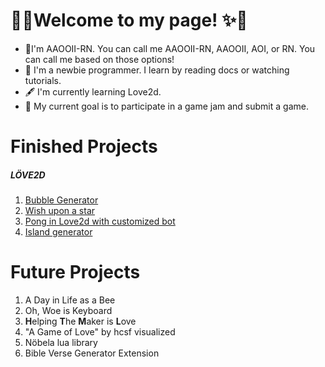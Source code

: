 # 🎇✨Welcome to my page! ✨🎇
- 📝I'm AAOOII-RN. You can call me AAOOII-RN, AAOOII, AOI, or RN. You can call me based on those options!
- 🤗 I'm a newbie programmer. I learn by reading docs or watching tutorials.
- 🖋 I'm currently learning Love2d.
- 🎯 My current goal is to participate in a game jam and submit a game.

# Finished Projects

##### LÖVE2D
1. [Bubble Generator](https://github.com/AAOOII-RN/Bubble-Generator)
2. [Wish upon a star](https://github.com/AAOOII-RN/Wish_upon_a_star)
3. [Pong in Love2d with customized bot](https://github.com/AAOOII-RN/Pong_Love2d)
4. [Island generator](https://github.com/AAOOII-RN/Island-Generator.git)

# Future Projects
1. A Day in Life as a Bee
2. Oh, Woe is Keyboard
3. **H**elping **T**he **M**aker is **L**ove
4. "A Game of Love" by hcsf visualized
5. Nöbela lua library
6. Bible Verse Generator Extension
